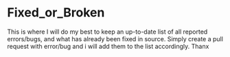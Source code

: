 # Fixed_or_Broken

This is where I will do my best to keep an up-to-date list of all reported errors/bugs, and what has already been fixed in source. Simply create a pull request with error/bug and i will add them to the list accordingly. Thanx
